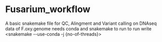 # Fusarium_workflow
A basic snakemake file for QC, Alingment and Variant calling on DNAseq data of F.oxy.genome
needs conda and snakemake to run
to run
write 
<snakemake --use-conda -j {no-of-threads}>

